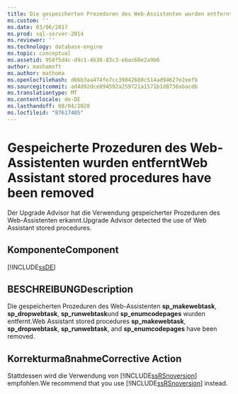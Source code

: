 ```yaml
---
title: Die gespeicherten Prozeduren des Web-Assistenten wurden entfernt | Microsoft-Dokumentation
ms.custom: ''
ms.date: 03/06/2017
ms.prod: sql-server-2014
ms.reviewer: ''
ms.technology: database-engine
ms.topic: conceptual
ms.assetid: 958f5d4c-d9c1-4b38-83c3-ebac60e2a9b6
author: mashamsft
ms.author: mathoma
ms.openlocfilehash: d66b3aa474fe7cc39042680c514ad94627e2eefb
ms.sourcegitcommit: ad4d92dce894592a259721a1571b1d8736abacdb
ms.translationtype: MT
ms.contentlocale: de-DE
ms.lasthandoff: 08/04/2020
ms.locfileid: "87617405"
---
```

# <a name="web-assistant-stored-procedures-have-been-removed"></a><span data-ttu-id="35955-102">Gespeicherte Prozeduren des Web-Assistenten wurden entfernt</span><span class="sxs-lookup"><span data-stu-id="35955-102">Web Assistant stored procedures have been removed</span></span>
  <span data-ttu-id="35955-103">Der Upgrade Advisor hat die Verwendung gespeicherter Prozeduren des Web-Assistenten erkannt.</span><span class="sxs-lookup"><span data-stu-id="35955-103">Upgrade Advisor detected the use of Web Assistant stored procedures.</span></span>  
  
## <a name="component"></a><span data-ttu-id="35955-104">Komponente</span><span class="sxs-lookup"><span data-stu-id="35955-104">Component</span></span>  
 [!INCLUDE[ssDE](../../includes/ssde-md.md)]  
  
## <a name="description"></a><span data-ttu-id="35955-105">BESCHREIBUNG</span><span class="sxs-lookup"><span data-stu-id="35955-105">Description</span></span>  
 <span data-ttu-id="35955-106">Die gespeicherten Prozeduren des Web-Assistenten **sp_makewebtask**, **sp_dropwebtask**, **sp_runwebtask**und **sp_enumcodepages** wurden entfernt.</span><span class="sxs-lookup"><span data-stu-id="35955-106">Web Assistant stored procedures **sp_makewebtask**, **sp_dropwebtask**, **sp_runwebtask**, and **sp_enumcodepages** have been removed.</span></span>  
  
## <a name="corrective-action"></a><span data-ttu-id="35955-107">Korrekturmaßnahme</span><span class="sxs-lookup"><span data-stu-id="35955-107">Corrective Action</span></span>  
 <span data-ttu-id="35955-108">Stattdessen wird die Verwendung von [!INCLUDE[ssRSnoversion](../../includes/ssrsnoversion-md.md)] empfohlen.</span><span class="sxs-lookup"><span data-stu-id="35955-108">We recommend that you use [!INCLUDE[ssRSnoversion](../../includes/ssrsnoversion-md.md)] instead.</span></span>  
  
  
